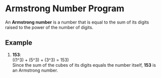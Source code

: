 # **Armstrong Number Program**

An **Armstrong number** is a number that is equal to the sum of its digits raised to the power of the number of digits.

## **Example**
1. **153**:  
   \((1^3) + (5^3) + (3^3) = 153\)  
   Since the sum of the cubes of its digits equals the number itself, **153** is an Armstrong number.
